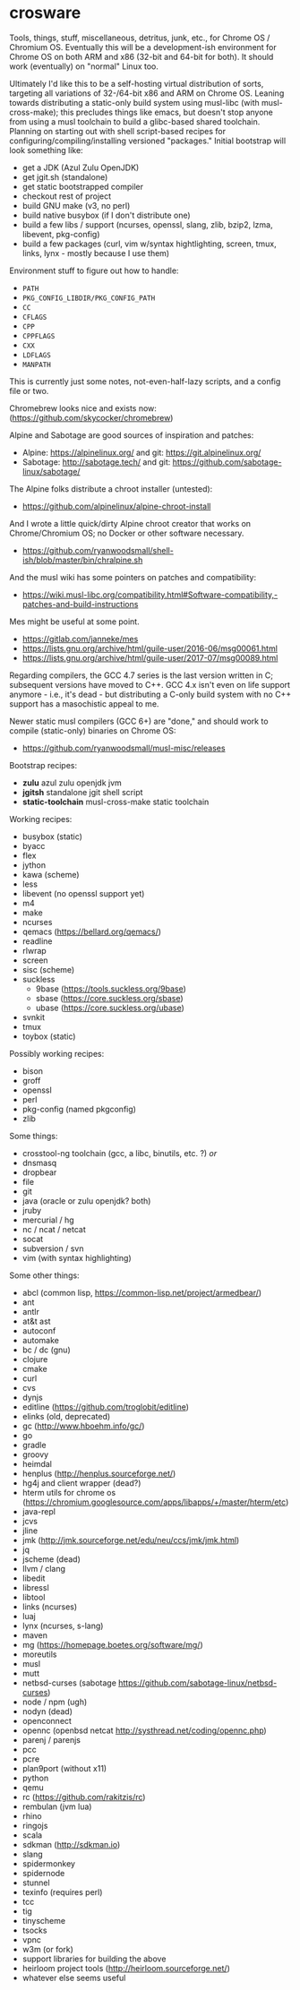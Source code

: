 # crosware
Tools, things, stuff, miscellaneous, detritus, junk, etc., for Chrome OS / Chromium OS. Eventually this will be a development-ish environment for Chrome OS on both ARM and x86 (32-bit and 64-bit for both). It should work (eventually) on "normal" Linux too.

Ultimately I'd like this to be a self-hosting virtual distribution of sorts, targeting all variations of 32-/64-bit x86 and ARM on Chrome OS. Leaning towards distributing a static-only build system using musl-libc (with musl-cross-make); this precludes things like emacs, but doesn't stop anyone from using a musl toolchain to build a glibc-based shared toolchain. Planning on starting out with shell script-based recipes for configuring/compiling/installing versioned "packages." Initial bootstrap will look something like:

- get a JDK (Azul Zulu OpenJDK)
- get jgit.sh (standalone)
- get static bootstrapped compiler
- checkout rest of project
- build GNU make (v3, no perl)
- build native busybox (if I don't distribute one)
- build a few libs / support (ncurses, openssl, slang, zlib, bzip2, lzma, libevent, pkg-config) 
- build a few packages (curl, vim w/syntax hightlighting, screen, tmux, links, lynx - mostly because I use them)

Environment stuff to figure out how to handle:

- ```PATH```
- ```PKG_CONFIG_LIBDIR/PKG_CONFIG_PATH```
- ```CC```
- ```CFLAGS```
- ```CPP```
- ```CPPFLAGS```
- ```CXX```
- ```LDFLAGS```
- ```MANPATH```

This is currently just some notes, not-even-half-lazy scripts, and a config file or two.

Chromebrew looks nice and exists now: (https://github.com/skycocker/chromebrew)

Alpine and Sabotage are good sources of inspiration and patches:

- Alpine: https://alpinelinux.org/ and git: https://git.alpinelinux.org/
- Sabotage: http://sabotage.tech/ and git: https://github.com/sabotage-linux/sabotage/

The Alpine folks distribute a chroot installer (untested):

- https://github.com/alpinelinux/alpine-chroot-install

And I wrote a little quick/dirty Alpine chroot creator that works on Chrome/Chromium OS; no Docker or other software necessary.

- https://github.com/ryanwoodsmall/shell-ish/blob/master/bin/chralpine.sh

And the musl wiki has some pointers on patches and compatibility:

- https://wiki.musl-libc.org/compatibility.html#Software-compatibility,-patches-and-build-instructions

Mes might be useful at some point.

- https://gitlab.com/janneke/mes
- https://lists.gnu.org/archive/html/guile-user/2016-06/msg00061.html
- https://lists.gnu.org/archive/html/guile-user/2017-07/msg00089.html

Regarding compilers, the GCC 4.7 series is the last version written in C; subsequent versions have moved to C++. GCC 4.x isn't even on life support anymore - i.e., it's dead - but distributing a C-only build system with no C++ support has a masochistic appeal to me.

Newer static musl compilers (GCC 6+) are "done," and should work to compile (static-only) binaries on Chrome OS:

- https://github.com/ryanwoodsmall/musl-misc/releases

Bootstrap recipes:
- **zulu** azul zulu openjdk jvm
- **jgitsh** standalone jgit shell script
- **static-toolchain** musl-cross-make static toolchain

Working recipes:
- busybox (static)
- byacc
- flex
- jython
- kawa (scheme)
- less
- libevent (no openssl support yet)
- m4
- make
- ncurses
- qemacs (https://bellard.org/qemacs/)
- readline
- rlwrap
- screen
- sisc (scheme)
- suckless
  - 9base (https://tools.suckless.org/9base)
  - sbase (https://core.suckless.org/sbase)
  - ubase (https://core.suckless.org/ubase)
- svnkit 
- tmux
- toybox (static)

Possibly working recipes:
- bison
- groff
- openssl
- perl
- pkg-config (named pkgconfig)
- zlib

Some things:
- crosstool-ng toolchain (gcc, a libc, binutils, etc. ?) _or_
- dnsmasq
- dropbear
- file
- git
- java (oracle or zulu openjdk? both)
- jruby
- mercurial / hg
- nc / ncat / netcat
- socat
- subversion / svn
- vim (with syntax highlighting)

Some other things:
- abcl (common lisp, https://common-lisp.net/project/armedbear/)
- ant
- antlr
- at&t ast
- autoconf
- automake
- bc / dc (gnu)
- clojure
- cmake
- curl
- cvs
- dynjs
- editline (https://github.com/troglobit/editline)
- elinks (old, deprecated)
- gc (http://www.hboehm.info/gc/)
- go
- gradle
- groovy
- heimdal
- henplus (http://henplus.sourceforge.net/)
- hg4j and client wrapper (dead?)
- hterm utils for chrome os (https://chromium.googlesource.com/apps/libapps/+/master/hterm/etc)
- java-repl
- jcvs
- jline
- jmk (http://jmk.sourceforge.net/edu/neu/ccs/jmk/jmk.html)
- jq
- jscheme (dead)
- llvm / clang
- libedit
- libressl
- libtool
- links (ncurses)
- luaj
- lynx (ncurses, s-lang)
- maven
- mg (https://homepage.boetes.org/software/mg/)
- moreutils
- musl
- mutt
- netbsd-curses (sabotage https://github.com/sabotage-linux/netbsd-curses)
- node / npm (ugh)
- nodyn (dead)
- openconnect
- opennc (openbsd netcat http://systhread.net/coding/opennc.php)
- parenj / parenjs
- pcc
- pcre
- plan9port (without x11)
- python
- qemu
- rc (https://github.com/rakitzis/rc)
- rembulan (jvm lua)
- rhino
- ringojs
- scala
- sdkman (http://sdkman.io)
- slang
- spidermonkey
- spidernode
- stunnel
- texinfo (requires perl)
- tcc
- tig
- tinyscheme
- tsocks
- vpnc
- w3m (or fork)
- support libraries for building the above
- heirloom project tools (http://heirloom.sourceforge.net/)
- whatever else seems useful

